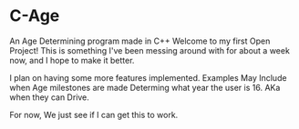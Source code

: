 # C-Age
An Age Determining program made in C++
Welcome to my first Open Project! 
This is something I've been messing around with for about a week now, and I hope to make it better.

I plan on having some more features implemented. 
Examples May Include when Age milestones are made 
Determing what year the user is 16. AKa when they can Drive. 

For now, We just see if I can get this to work.
